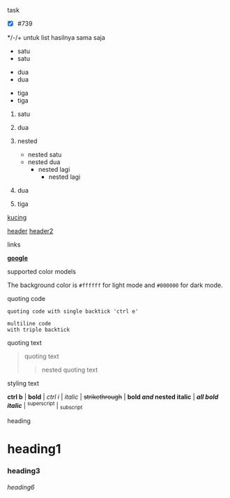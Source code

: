 task
- [x] #739

*/-/+ untuk list hasilnya sama saja
- satu
- satu
* dua
* dua
+ tiga
+ tiga

1. satu
2. dua

1. nested
   - nested satu
   - nested dua
     + nested lagi
       * nested lagi
2. dua
3. tiga

[kucing](./me2-removebg.png)

[header](https://github.com/mkhotamirais/mkhotamirais/blob/main/RULES.md#heading1)
[header2](#heading1)

links

**[google](https://google.com)**

supported color models

The background color is `#ffffff` for light mode and `#000000` for dark mode.

quoting code

`quoting code with single backtick 'ctrl e'`
```
multiline code
with triple backtick
```

quoting text

> quoting text
> > nested quoting text

styling text

**ctrl b** | __bold__ | *ctrl i* |  _italic_ | ~~strikethrough~~ | **bold _and_ nested italic** | ***all bold italic*** | <sup>superscript</sup> | <sub>subscript</sub>

heading

# heading1
### heading3
###### heading6
